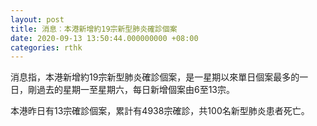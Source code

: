 ```yaml
---
layout: post
title: 消息︰本港新增約19宗新型肺炎確診個案
date: 2020-09-13 13:50:44.000000000 +08:00
categories: rthk
---
```


消息指，本港新增約19宗新型肺炎確診個案，是一星期以來單日個案最多的一日，剛過去的星期一至星期六，每日新增個案由6至13宗。

本港昨日有13宗確診個案，累計有4938宗確診，共100名新型肺炎患者死亡。
